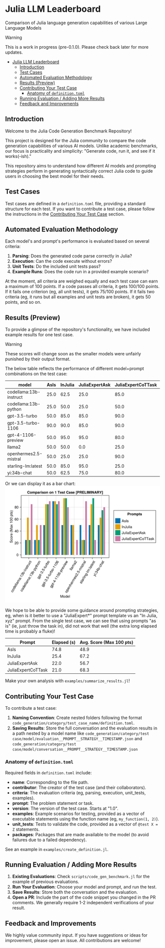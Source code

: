 # Julia LLM Leaderboard

Comparison of Julia language generation capabilities of various Large Language Models

> [!WARNING]  
> This is a work in progress (pre-0.1.0). Please check back later for more updates.

- [Julia LLM Leaderboard](#julia-llm-leaderboard)
  - [Introduction](#introduction)
  - [Test Cases](#test-cases)
  - [Automated Evaluation Methodology](#automated-evaluation-methodology)
  - [Results (Preview)](#results-preview)
  - [Contributing Your Test Case](#contributing-your-test-case)
    - [Anatomy of `definition.toml`](#anatomy-of-definitiontoml)
  - [Running Evaluation / Adding More Results](#running-evaluation--adding-more-results)
  - [Feedback and Improvements](#feedback-and-improvements)


## Introduction
Welcome to the Julia Code Generation Benchmark Repository! 

This project is designed for the Julia community to compare the code generation capabilities of various AI models. Unlike academic benchmarks, our focus is practicality and simplicity: "Generate code, run it, and see if it works(-ish)." 

This repository aims to understand how different AI models and prompting strategies perform in generating syntactically correct Julia code to guide users in choosing the best model for their needs.

## Test Cases
Test cases are defined in a `definition.toml` file, providing a standard structure for each test. If you want to contribute a test case, please follow the instructions in the [Contributing Your Test Case](#contributing-your-test-case) section.

## Automated Evaluation Methodology
Each model's and prompt's performance is evaluated based on several criteria:
1. **Parsing**: Does the generated code parse correctly in Julia?
2. **Execution**: Can the code execute without errors?
3. **Unit Tests**: Do the included unit tests pass?
4. **Example Runs**: Does the code run in a provided example scenario?

At the moment, all criteria are weighed equally and each test case can earn a maximum of 100 points. If a code passes all criteria, it gets 100/100 points. If it fails one criterion (eg, all unit tests), it gets 75/100 points. If it fails two criteria (eg, it runs but all examples and unit tests are broken), it gets 50 points, and so on.

## Results (Preview)
To provide a glimpse of the repository's functionality, we have included example results for one test case. 

> [!WARNING]  
> These scores will change soon as the smaller models were unfairly punished by their output format.


The below table reflects the performance of different model+prompt combinations on the test case:

| model                  | AsIs | InJulia | JuliaExpertAsk | JuliaExpertCoTTask | AverageScore |
|------------------------|------|---------|----------------|--------------------|--------------|
| codellama:13b-instruct | 25.0 |    62.5 |           25.0 |               85.0 |         49.4 |
|   codellama:13b-python | 25.0 |    50.0 |           25.0 |               50.0 |         37.5 |
|          gpt-3.5-turbo | 50.0 |    85.0 |           85.0 |               90.0 |         77.5 |
|     gpt-3.5-turbo-1106 | 90.0 |    90.0 |           85.0 |               90.0 |         88.8 |
|     gpt-4-1106-preview | 50.0 |    95.0 |           95.0 |               80.0 |         80.0 |
|                 llama2 | 50.0 |    50.0 |            0.0 |               25.0 |         31.2 |
|  openhermes2.5-mistral | 50.0 |    25.0 |           25.0 |               90.0 |         47.5 |
|     starling-lm:latest | 50.0 |    85.0 |           95.0 |               25.0 |         63.8 |
|            yi:34b-chat | 50.0 |    62.5 |           75.0 |               80.0 |         66.9 |


Or we can display it as a bar chart:
![Model-Prompt-Scores](assets/model-prompt-comparison.png)

We hope to be able to provide some guidance around prompting strategies, eg, when is it better to use a "JuliaExpert*" prompt template vs an "In Julia, xyz" prompt.
From the single test case, we can see that using prompts "as is" (ie, just throw the task in), did not work that well (the extra long elapsed time is probably a fluke)!

| Prompt             | Elapsed (s) | Avg. Score (Max 100 pts) |
|--------------------|-------------|--------------------------|
|               AsIs |        74.8 |                     48.9 |
|            InJulia |        25.4 |                     67.2 |
|     JuliaExpertAsk |        22.0 |                     56.7 |
| JuliaExpertCoTTask |        21.0 |                     68.3 |

Make your own analysis with `examples/summarize_results.jl`!

## Contributing Your Test Case
To contribute a test case:

1. **Naming Convention**: Create nested folders following the format `code_generation/category/test_case_name/definition.toml`.
2. **Saving Results**: Store the full conversation and the evaluation results in a path nested by a model name like `code_generation/category/test case/model/evaluation__PROMPT__STRATEGY__TIMESTAMP.json` and `code_generation/category/test case/model/conversation__PROMPT__STRATEGY__TIMESTAMP.json`

### Anatomy of `definition.toml`
Required fields in `definition.toml` include:
- **name**: Corresponding to the file path.
- **contributor**: The creator of the test case (and their collaborators).
- **criteria**: The evaluation criteria (eg, parsing, execution, unit_tests, examples).
- **prompt**: The problem statement or task.
- **version**: The version of the test case. Starts at "1.0".
- **examples**: Example scenarios for testing, provided as a vector of executable statements using the function name (eg, `my_function(1, 2)`).
- **unit_tests**: Tests to validate the code, provided as a vector of `@test X = Z` statements.
- **packages**: Packages that are made available to the model (to avoid failures due to a failed dependency).

See an example in `examples/create_definition.jl`.

## Running Evaluation / Adding More Results
1. **Existing Evaluations**: Check `scripts/code_gen_benchmark.jl` for the example of previous evaluations.
2. **Run Your Evaluation**: Choose your model and prompt, and run the test.
3. **Save Results**: Store both the conversation and the evaluation.
4. **Open a PR**: Include the part of the code snippet you changed in the PR comments. We generally require 1-2 independent verifications of your result.

## Feedback and Improvements
We highly value community input. If you have suggestions or ideas for improvement, please open an issue. All contributions are welcome!